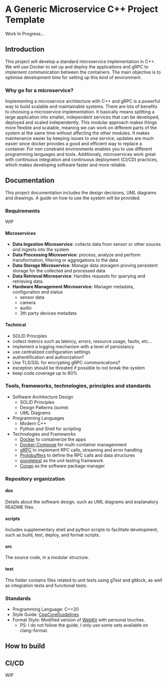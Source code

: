 # A Generic Microservice C++ Project Template 

Work In Progress...

## Introduction
This project will develop a standard microservice implementation in C++. We will use Docker to set up and deploy the applications and gRPC to implement communication between the containers. The main objective is to optimise development time for setting up this kind of environment.

### Why go for a microservice?
Implementing a microservice architecture with C++ and gRPC is a powerful way to build scalable and maintainable systems.
There are lots of benefits to choosing a microservice implementation. It basically means splitting a large application into smaller, independent services that can be developed, deployed and scaled independently. This modular approach makes things more flexible and scalable, meaning we can work on different parts of the system at the same time without affecting the other modules. 
It makes maintenance easier by keeping issues to one service, updates are much easier since docker provides a good and efficient way to replace a container. For non constraint environments enables you to use different programming languages and tools.
Additionaly, microservices work great with continuous integration and continuous deployment (CI/CD) practices, which makes developing software faster and more reliable.

## Documentation
This project documentation includes the design decisions, UML diagrams and drawings.
A guide on how to use the system will be provided.

### Requirements
WIP
#### Microservices
- **Data Ingestion Microservice**: collects data from sensor or other souces and ingests into the system
- **Data Processing Microservice**: process, analyze and perform transformation, filtering or aggregations to the data
- **Data Storage Microservice**: Manage data storagem proving persistent storage for the collected and processed data
- **Data Retrieval Microservice**: Handles requests for querying and retrieving data.
- **Hardware Management Microservice**: Manager metadata, configuration and status
  - sensor data
  - camera
  - audio
  - 3th party devices metadata

#### Technical
- SOLID Principles
- collect metrics such as latency, errors, resource usage, faults, etc...
- implement a logging mechanism with a level of persistancy
- use centralized configuration settings
- authentification and authorization?
- Use TLS/SSL for encrypting gRPC communications?
- exception should be threated if possible to not break the system
- keep code coverage up to 80%

### Tools, frameworks, technologies, principles and standards
- Software Architecture Design
  - SOLID Principles
  - Design Patterns (some)
  - UML Diagrams
- Programming Languages
  - Modern C++
  - Python and Shell for scripting
- Technologies and Frameworks
  - [Docker](https://www.docker.com/) to containerize the apps
  - [Docker-Compose](https://docs.docker.com/compose/) for multi-container managenment
  - [gRPC](https://grpc.io/) to implement RPC calls, streaming and error handling
  - [Protobuffers](https://protobuf.dev/) to define the RPC calls and data structures
  - [googletest](https://github.com/google/googletest) as the unit testing framework
  - [Conan](https://conan.io/) as the software package manager

### Repository organization
#### doc
Details about the software design, such as UML diagrams and explanatory README files.

#### scripts
Includes supplementary shell and python scripts to facilitate development, such as build, test, deploy, and format scripts. 

#### src
The source code, in a modular structure.

#### test
This folder contains files related to unit tests using gTest and gMock, as well as integration tests and functional tests.

### Standards
- Programming Language: C++20
- Style Guide: [CppCoreGuidelines](https://isocpp.github.io/CppCoreGuidelines/CppCoreGuidelines)
- Format Style: Modified version of [WebKit](https://webkit.org/code-style-guidelines/) with personal touches.
  - PS: I do not follow the guide, I only use some sets available on clang-format.
 
## How to build


## CI/CD
WIP